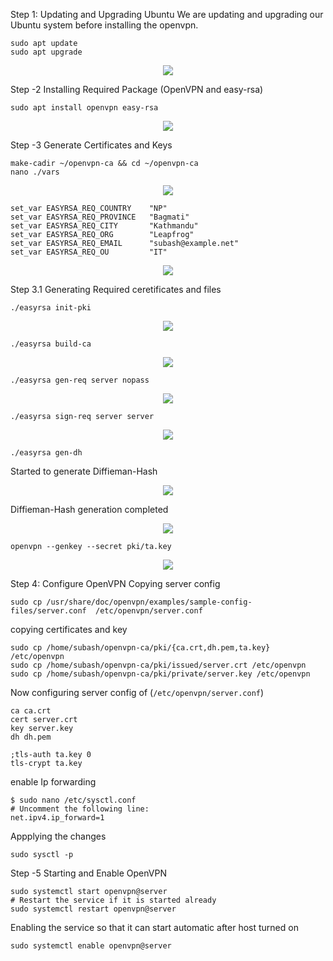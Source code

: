 Step 1: Updating and Upgrading Ubuntu
We are updating and upgrading our Ubuntu system before installing the openvpn.

```
sudo apt update 
sudo apt upgrade
```

<p align="center">
<img src="https://github.com/LF-DevOps-Training/feb-16-system-network-assignment-subash729/blob/main/materials/QQ1-0-update-and-upgrade.jpg">
</p>


Step -2 Installing Required Package  (OpenVPN and easy-rsa)
```
sudo apt install openvpn easy-rsa
```

<p align="center">
<img src="https://github.com/LF-DevOps-Training/feb-16-system-network-assignment-subash729/blob/main/materials/QQ1-T1-1-Openssh-easy-rsa-installation.jpg">
</p>

Step -3 Generate Certificates and Keys
```
make-cadir ~/openvpn-ca && cd ~/openvpn-ca
nano ./vars
```
<p align="center">
<img src="https://github.com/LF-DevOps-Training/feb-16-system-network-assignment-subash729/blob/main/materials/QQ2-T1-2-CA-Direcroty-create-Var-setup.jpg">
</p>

```
set_var EASYRSA_REQ_COUNTRY    "NP"
set_var EASYRSA_REQ_PROVINCE   "Bagmati"
set_var EASYRSA_REQ_CITY       "Kathmandu"
set_var EASYRSA_REQ_ORG        "Leapfrog"
set_var EASYRSA_REQ_EMAIL      "subash@example.net"
set_var EASYRSA_REQ_OU         "IT"
```

<p align="center">
<img src="https://github.com/LF-DevOps-Training/feb-16-system-network-assignment-subash729/blob/main/materials/QQ1-T1-2.1-Var-setup.jpg">
</p>


Step 3.1 Generating Required ceretificates and files
```
./easyrsa init-pki
```
<p align="center">
<img src="https://github.com/LF-DevOps-Training/feb-16-system-network-assignment-subash729/blob/main/materials/QQ2-T1-3-PKI-Initialization.jpg">
</p>

```
./easyrsa build-ca
```
<p align="center">
<img src="https://github.com/LF-DevOps-Training/feb-16-system-network-assignment-subash729/blob/main/materials/QQ1-T1-4-build-ca.jpg">
</p>

```
./easyrsa gen-req server nopass
```
<p align="center">
<img src="https://github.com/LF-DevOps-Training/feb-16-system-network-assignment-subash729/blob/main/materials/QQ1-T1-5-gen-req.jpg">
</p>


```
./easyrsa sign-req server server
```
<p align="center">
<img src="https://github.com/LF-DevOps-Training/feb-16-system-network-assignment-subash729/blob/main/materials/QQ1-T1-6-sign-req.jpg">
</p>

```
./easyrsa gen-dh
```
Started to generate Diffieman-Hash
<p align="center">
<img src="https://github.com/LF-DevOps-Training/feb-16-system-network-assignment-subash729/blob/main/materials/QQ1-T1-7-gen-dh.jpg">
</p>

Diffieman-Hash generation completed
<p align="center">
<img src="https://github.com/LF-DevOps-Training/feb-16-system-network-assignment-subash729/blob/main/materials/QQ1-T1-7.1-gen-dh-complete.jpg">
</p>


```
openvpn --genkey --secret pki/ta.key
```
<p align="center">
<img src="https://github.com/LF-DevOps-Training/feb-16-system-network-assignment-subash729/blob/main/materials/QQ1-T1-8-pki-ta.jpg">
</p>


Step 4: Configure OpenVPN
Copying server config
```
sudo cp /usr/share/doc/openvpn/examples/sample-config-files/server.conf  /etc/openvpn/server.conf
```
copying certificates and key
```
sudo cp /home/subash/openvpn-ca/pki/{ca.crt,dh.pem,ta.key} /etc/openvpn
sudo cp /home/subash/openvpn-ca/pki/issued/server.crt /etc/openvpn
sudo cp /home/subash/openvpn-ca/pki/private/server.key /etc/openvpn
```

Now configuring server config of  (```/etc/openvpn/server.conf```)
```
ca ca.crt
cert server.crt
key server.key  
dh dh.pem

;tls-auth ta.key 0
tls-crypt ta.key
```


enable Ip forwarding
```
$ sudo nano /etc/sysctl.conf
# Uncomment the following line:
net.ipv4.ip_forward=1
```
Appplying the changes
```
sudo sysctl -p
```

Step -5 Starting and Enable OpenVPN

```
sudo systemctl start openvpn@server
# Restart the service if it is started already
sudo systemctl restart openvpn@server
```

Enabling the service so that it can start automatic after host turned on
```
sudo systemctl enable openvpn@server
```
